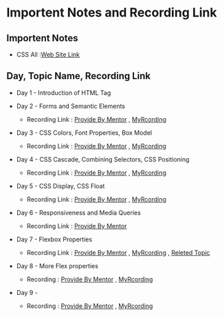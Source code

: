 # Importent Notes and Recording Link 

## Importent Notes
- CSS All :[Web Site Link](https://developer.mozilla.org/en-US/docs/Web/CSS)

## Day, Topic Name, Recording Link
- Day 1 - Introduction of HTML Tag 
- Day 2 - Forms and Semantic Elements
    - Recording Link : [Provide By Mentor](https://www.youtube.com/watch?v=pLkbk4t7iVs) , [MyRcording](https://www.awesomescreenshot.com/video/24103511?key=2bbf757ed2b0f67111935755e7a9b603)
    
- Day 3 - CSS Colors, Font Properties, Box Model 
    - Recording Link : [Provide By Mentor](https://www.youtube.com/watch?v=Q7ADbsAnwXM) , [MyRcording](https://www.awesomescreenshot.com/video/24139536?key=5b42efc595c85460eab83dabb3db5900)
- Day 4 - CSS Cascade, Combining Selectors, CSS Positioning  
    - Recording Link : [Provide By Mentor](https://www.youtube.com/watch?v=hgqbzJMNGcU) , [MyRcording](https://www.awesomescreenshot.com/video/24175547?key=df3860720f802d0e889c81d3f8b76522)
- Day 5 - CSS Display, CSS Float
    - Recording Link : [Provide By Mentor](https://www.youtube.com/watch?v=3u-qmYh8jJc) , [MyRcording](https://www.awesomescreenshot.com/video/24239952?key=811411c8408b20841e2c4b712d533ac5)
- Day 6 - Responsiveness and Media Queries
    - Recording Link : [Provide By Mentor](https://youtube.com/live/q_ydElZpwGQ?feature=share)
- Day 7 - Flexbox Properties
    - Recording Link : [Provide By Mentor](https://youtube.com/live/2dqlkaex9-M?feature=share) , [MyRcording](https://www.awesomescreenshot.com/video/24311825?key=7b89aff2f1345a6ac3fc6b716ab081d7) , [Releted Topic](https://www.youtube.com/watch?v=-65YXXhJvOE&list=PL0b6OzIxLPbw5xyi8Q6cdR05Gz-0x-vaf&ab_channel=YahooBaba)
- Day 8 - More Flex properties
    - Recording : [Provide By Mentor](https://youtube.com/live/TmsrlLE6WnY?feature=share) , [MyRcording](https://www.awesomescreenshot.com/video/24348587?key=e2f2f574a375f8d3485a4f45fdeaee59)
- Day 9 -  
    - Recording : [Provide By Mentor]() , [MyRcording]()